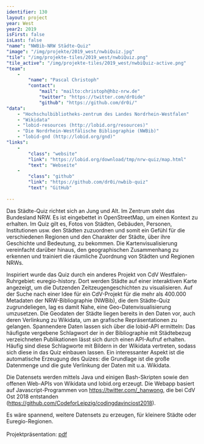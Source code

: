 ```yaml
---
identifier: 130
layout: project
year: West
year2: 2019
isFirst: false
isLast: false
"name": "NWBib-NRW Städte-Quiz"
"image": "/img/projekte/2019_west/nwbiQuiz.jpg"
"tile": "/img/projekte-tiles/2019_west/nwbiQuiz.png"
"tile_active": "/img/projekte-tiles/2019_west/nwbiQuiz-active.png"
"team":
    -
        "name": "Pascal Christoph"
        "contact":
            "mail": "mailto:christoph@hbz-nrw.de"
            "twitter": "https://twitter.com/dr0ide"
            "github": "https://github.com/dr0i/"
"data":
    - "Hochschulbibliotheks-zentrum des Landes Nordrhein-Westfalen"
    - "Wikidata"
    - "lobid-resources (http://lobid.org/resources)"
    - "Die Nordrhein-Westfälische Bibliographie (NWBib)"
    - "lobid-gnd (http://lobid.org/gnd)"
"links":
    -
        "class": "website"
        "link": "https://lobid.org/download/tmp/nrw-quiz/map.html"
        "text": "Webseite"
    -
        "class": "github"
        "link": "https://github.com/dr0i/nwbib-quiz"
        "text": "GitHub"
           
---
```

Das Städte-Quiz richtet sich an Jung und Alt. Im Zentrum steht das Bundesland NRW. Es ist eingebettet in OpenStreetMap, um einen Kontext zu erhalten. Im Quiz gilt es, Fotos von Städten, Gebäuden, Personen, Institutionen usw. den Städten zuzuordnen und somit ein Gefühl für die verschiedenen Regionen und den Charakter der Städte, über ihre Geschichte und Bedeutung, zu bekommen. Die Kartenvisualisierung vereinfacht darüber hinaus, den geographischen Zusammenhang zu erkennen und trainiert die räumliche Zuordnung von Städten und Regionen NRWs.

Inspiriert wurde das Quiz durch ein anderes Projekt von CdV Westfalen-Ruhrgebiet: euregio-history. Dort werden Städte auf einer interaktiven Karte angezeigt, um die
Dutzenden Zeitzeugengeschichten zu visualisieren. Auf der Suche nach einer Idee für ein CdV-Projekt für die mehr als 400.000 Metadaten der NRW-Bibliographie (NWBib), die dem Städte-Quiz zugrundeliegen, lag es damit Nahe, eine Geo-Datenvisualisierung umzusetzen. Die Geodaten der Städte liegen bereits in den Daten vor, auch deren Verlinkung zu Wikidata, um an grafische Repräsentationen zu gelangen. Spannendere Daten lassen sich über die lobid-API ermitteln: Das häufigste vergebene Schlagwort der in der Bibliographie mit Städtebezug verzeichneten Publikationen lässt sich durch einen API-Aufruf erhalten. Häufig sind diese Schlagworte mit Bildern in der Wikidata vertreten, sodass sich diese in das Quiz einbauen lassen. Ein interessanter Aspekt ist die automatische Erzeugung des Quizes: die Grundlage ist die große Datenmenge und die gute Verlinkung der Daten mit u.a. Wikidata.

Die Datensets werden mittels Java und einigen Bash-Skripten sowie den offenen Web-APIs von Wikidata und lobid.org erzeugt. Die Webapp basiert auf Javascript-Programmen von <a href="https://twitter.com/_hanwong" target="_blank">https://twitter.com/_hanwong</a>, die bei CdV Ost 2018 entstanden (<a href="https://github.com/CodeforLeipzig/codingdavinciost2018" target="_blank">https://github.com/CodeforLeipzig/codingdavinciost2018</a>).

Es wäre spannend, weitere Datensets zu erzeugen, für kleinere Städte oder Euregio-Regionen.<br/><br/>
Projektpräsentation: <a href="/projekte/2019_west/nwbiQuiz.pdf" target="_blank">pdf</a>